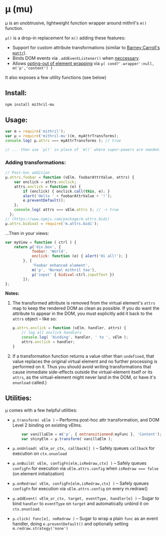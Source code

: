 # µ (mu)

µ is an unobtrusive, lightweight function wrapper around
mithril's `m()` function.

`µ()` is a drop-in replacement for `m()` adding these features:

  * Support for custom attribute transformations (similar to [Barney Carroll's `mattr`][1]).
  * Binds DOM events via `.addEventListener()` when [neccessary][2].
  * Allows [opting-out of element wrapping][3] via `µ( cond?'.wrapper':null, m('p','content') )`

[1]: https://github.com/barneycarroll/mattr
[2]: https://github.com/lhorie/mithril.js/issues/574
[3]: https://github.com/lhorie/mithril.js/issues/723

It also exposes a few utility functions (see below)

## Install:

```sh
npm install mithril-mu
```


## Usage:

```js
var m = require('mithril');
var µ = require('mithril-mu')(m, myAttrTransforms);
console.log( µ.attrs === myAttrTransforms ); // true

// ... then use `µ()` in place of `m()` where super-powers are needed.
```

### Adding transformations:

```js
// Post-hoc addition
µ.attrs.foobar = function (vElm, foobarAttrValue, attrs) {
    var onclick = attrs.onclick;
    attrs.onclick = function (e) {
        if (onclick) { onclick.call(this, e); }
        alert('Hello ' + foobarAttrValue + '!');
        e.preventDefault();
    };
    console.log( attrs === vElm.attrs ); // -> true
  };
// (https://www.npmjs.com/package/m.attrs.bidi)
µ.attrs.bidival = require('m.attrs.bidi');
```
  
...Then in your views:

```js
var myView = function ( ctrl ) {
    return µ('div.box', {
            foobar: 'World',
            onclick: function (e) { alert('Hi all!'); }
        }, [
            'Foobar enhanced element',
            m('p', 'Normal mithril too'),
            µ('input' { bidival:ctrl.inputText })
        ]);
};
```

**Notes:**

 1. The transformed attribute is removed from the virtual element's `attrs` map to keep the rendered DOM as clean as possible. If you do want the attribute to appear in the DOM, you must explicitly add it back to the `attrs` object – like so:

    ```js
    µ.attrs.onclick = function (vElm, handler, attrs) {
        // log all onclick handlers
        console.log( 'binding', handler, ' to ', vElm );
        attrs.onclick = handler;
    }
    ```

 2. If a transformation function returns a value other than `undefined`, that value replaces the original virtual element and no further processing is performed on it. Thus you should avoid writing transformations that cause immediate side-effects outside the virtual-element itself or its `attrs`, as the virtual-element might never land in the DOM, or have it's `onunload` called.)


##  Utilities:

µ comes with a few helpful utilities:

  * `µ.transform( vElm )` –
    Performs post-hoc attr transformation, and DOM Level 2 binding on existing vElms.

    ```js
        var vanillaElm = m('p', { ontransitionend:myFunc }, 'Content');
        var shinyElm = µ.transform( vanillaElm );
    ```

  * `µ.onUnload( vElm_or_ctx, callback[] )` –
    Safely queues `callback` for execution on `ctx.onunload`

  * `µ.onBuild( vElm, configFn[elm,isRedraw,ctx] )` –
    Safely queues `configFn` for execution via `vElm.attrs.config`
    when `isRedraw === false` (on element initialization)

  * `µ.onRedraw( vElm, configFn[elm,isRedraw,ctx] )` –
    Safely queues `configFn` for execution via `vElm.attrs.config` 
    on every m.redraw()

  * `µ.addEvent( vElm_or_ctx, target, eventType, handler[e] )` –
    Sugar to bind `handler` to `eventType` on `target` and automatically
    unbind it on `ctx.onunload`.

  * `µ.click( func[e], noRedraw )` –
    Sugar to wrap a plain `func` as an event handler, doing 
    `e.preventDefault()` and optionally setting `m.redraw.strategy('none')`


